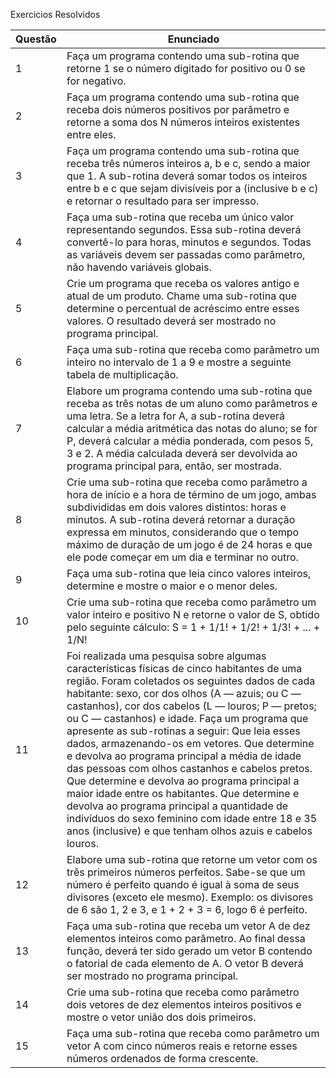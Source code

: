 Exercicios Resolvidos

|Questão|Enunciado|
|-------|---------|
|1|Faça um programa contendo uma sub-rotina que retorne 1 se o número digitado for positivo ou 0 se for negativo.|
|2|Faça um programa contendo uma sub-rotina que receba dois números positivos por parâmetro e retorne a soma dos N números inteiros existentes entre eles.|
|3|Faça um programa contendo uma sub-rotina que receba três números inteiros a, b e c, sendo a maior que 1. A sub-rotina deverá somar todos os inteiros entre b e c que sejam divisíveis por a (inclusive b e c) e retornar o resultado para ser impresso.|
|4|Faça uma sub-rotina que receba um único valor representando segundos. Essa sub-rotina deverá convertê-lo para horas, minutos e segundos. Todas as variáveis devem ser passadas como parâmetro, não havendo variáveis globais.|
|5|Crie um programa que receba os valores antigo e atual de um produto. Chame uma sub-rotina que determine o percentual de acréscimo entre esses valores. O resultado deverá ser mostrado no programa principal.|
|6|Faça uma sub-rotina que receba como parâmetro um inteiro no intervalo de 1 a 9 e mostre a seguinte tabela de multiplicação.|
|7|Elabore um programa contendo uma sub-rotina que receba as três notas de um aluno como parâmetros e uma letra. Se a letra for A, a sub-rotina deverá calcular a média aritmética das notas do aluno; se for P, deverá calcular a média ponderada, com pesos 5, 3 e 2. A média calculada deverá ser devolvida ao programa principal para, então, ser mostrada.|
|8|Crie uma sub-rotina que receba como parâmetro a hora de início e a hora de término de um jogo, ambas subdivididas em dois valores distintos: horas e minutos. A sub-rotina deverá retornar a duração expressa em minutos, considerando que o tempo máximo de duração de um jogo é de 24 horas e que ele pode começar em um dia e terminar no outro.|
|9|Faça uma sub-rotina que leia cinco valores inteiros, determine e mostre o maior e o menor deles.|
|10|Crie uma sub-rotina que receba como parâmetro um valor inteiro e positivo N e retorne o valor de S, obtido pelo seguinte cálculo: S = 1 + 1/1! + 1/2! + 1/3! + ... + 1/N!|
|11|Foi realizada uma pesquisa sobre algumas características físicas de cinco habitantes de uma região. Foram coletados os seguintes dados de cada habitante: sexo, cor dos olhos (A — azuis; ou C — castanhos), cor dos cabelos (L — louros; P — pretos; ou C — castanhos) e idade. Faça um programa que apresente as sub-rotinas a seguir: Que leia esses dados, armazenando-os em vetores. Que determine e devolva ao programa principal a média de idade das pessoas com olhos castanhos e cabelos pretos. Que determine e devolva ao programa principal a maior idade entre os habitantes. Que determine e devolva ao programa principal a quantidade de indivíduos do sexo feminino com idade entre 18 e 35 anos (inclusive) e que tenham olhos azuis e cabelos louros.|
|12|Elabore uma sub-rotina que retorne um vetor com os três primeiros números perfeitos. Sabe-se que um número é perfeito quando é igual à soma de seus divisores (exceto ele mesmo). Exemplo: os divisores de 6 são 1, 2 e 3, e 1 + 2 + 3 = 6, logo 6 é perfeito.|
|13|Faça uma sub-rotina que receba um vetor A de dez elementos inteiros como parâmetro. Ao final dessa função, deverá ter sido gerado um vetor B contendo o fatorial de cada elemento de A. O vetor B deverá ser mostrado no programa principal.|
|14|Crie uma sub-rotina que receba como parâmetro dois vetores de dez elementos inteiros positivos e mostre o vetor união dos dois primeiros.|
|15|Faça uma sub-rotina que receba como parâmetro um vetor A com cinco números reais e retorne esses números ordenados de forma crescente.|
